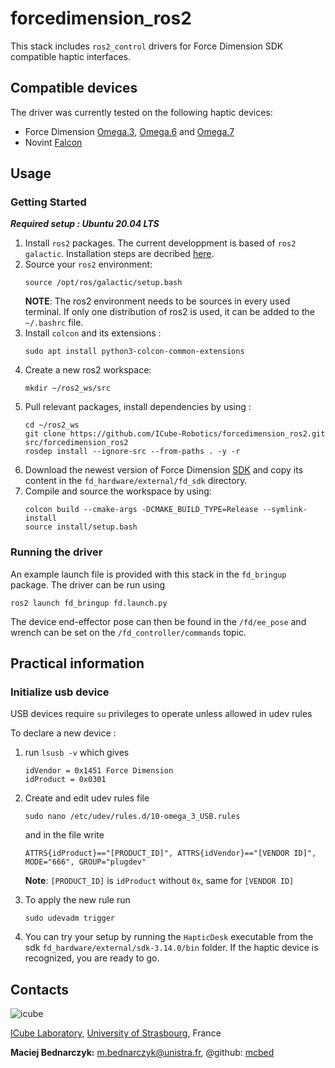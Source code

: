 # forcedimension_ros2
This stack includes `ros2_control` drivers for Force Dimension SDK compatible haptic interfaces.

## Compatible devices
The driver was currently tested on the following haptic devices:
- Force Dimension [Omega.3](https://www.forcedimension.com/products/omega), [Omega.6](https://www.forcedimension.com/products/omega) and [Omega.7](https://www.forcedimension.com/products/omega)
- Novint [Falcon](https://hapticshouse.com/pages/novints-falcon-haptic-device)

## Usage
### Getting Started
***Required setup : Ubuntu 20.04 LTS***

1.  Install `ros2` packages. The current developpment is based of `ros2 galactic`. Installation steps are decribed [here](https://docs.ros.org/en/galactic/Installation.html).
2. Source your `ros2` environment:
    ```shell
    source /opt/ros/galactic/setup.bash
    ```
    **NOTE**: The ros2 environment needs to be sources in every used terminal. If only one distribution of ros2 is used, it can be added to the `~/.bashrc` file.
3. Install `colcon` and its extensions :
    ```shell
    sudo apt install python3-colcon-common-extensions
     ```
3. Create a new ros2 workspace:
    ```shell
    mkdir ~/ros2_ws/src
    ```
4. Pull relevant packages, install dependencies by using :
    ```shell
    cd ~/ros2_ws
    git clone https://github.com/ICube-Robotics/forcedimension_ros2.git src/forcedimension_ros2
    rosdep install --ignore-src --from-paths . -y -r
    ```
5. Download the newest version of Force Dimension [SDK](https://www.forcedimension.com/software/sdk) and copy its content in the `fd_hardware/external/fd_sdk` directory.
6. Compile and source the workspace by using:
    ```shell
    colcon build --cmake-args -DCMAKE_BUILD_TYPE=Release --symlink-install
    source install/setup.bash
    ```
### Running the driver

An example launch file is provided with this stack in the `fd_bringup` package. The driver can be run using
```shell
ros2 launch fd_bringup fd.launch.py
```
The device end-effector pose can then be found in the `/fd/ee_pose` and wrench can be set on the `/fd_controller/commands` topic.

## Practical information

### Initialize usb device
USB devices require `su` privileges to operate unless allowed in udev rules

To declare a new device :
1. run `lsusb -v` which gives
    ```shell
    idVendor = 0x1451 Force Dimension
    idProduct = 0x0301
    ```
2. Create and edit udev rules file
    ```shell
    sudo nano /etc/udev/rules.d/10-omega_3_USB.rules
    ```
    and in the file write
    ```shell
    ATTRS{idProduct}=="[PRODUCT_ID]", ATTRS{idVendor}=="[VENDOR ID]", MODE="666", GROUP="plugdev"
    ```
    **Note**: `[PRODUCT_ID]` is `idProduct` without `0x`, same for `[VENDOR ID]`

3. To apply the new rule run
    ```shell
    sudo udevadm trigger
    ```
4. You can try your setup by running the `HapticDesk` executable from the sdk `fd_hardware/external/sdk-3.14.0/bin` folder. If the haptic device is recognized, you are ready to go.

## Contacts ##
![icube](https://icube.unistra.fr/fileadmin/templates/DUN/icube/images/logo.png)

[ICube Laboratory](https://plateforme.icube.unistra.fr), [University of Strasbourg](https://www.unistra.fr/), France

__Maciej Bednarczyk:__ [m.bednarczyk@unistra.fr](mailto:m.bednarczyk@unistra.fr), @github: [mcbed](mailto:macbednarczyk@gmail.com)
